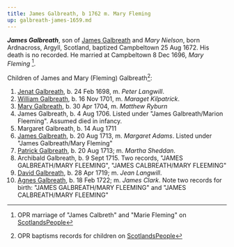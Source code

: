 ```yaml
---
title: James Galbreath, b 1762 m. Mary Fleming
up: galbreath-james-1659.md
---
```


***James Galbreath***, son of [James Galbreath](galbreath-james-1659.md) and *Mary Nielson*, born Ardnacross, Argyll, Scotland, baptized Campbeltown 25 Aug 1672. His death is no recorded.  He married at Campbeltown 8 Dec 1696, *Mary Fleming* [^marriage].

Children of James and Mary (Fleming) Galbreath[^children]:

1. [Jenat Galbreath](galbreath-janet-1698.md), b. 24 Feb 1698, m. *Peter Langwill*.
2. [William Galbreath](galbreath-william-1701.md), b. 16 Nov 1701, m. *Maraget Kilpatrick*.
3. [Mary Galbreath](galbreath-mary-1704.md), b. 30 Apr 1704, m. *Matthew Ryburn*
4. James Galbreath, b. 4 Aug 1706. Listed under "James Galbreath/Marion Fleeming". Assumed died in infancy.
5. Margaret Galbreath, b. 14 Aug 1711
6. [James Galbreath](galbreath-james-1713.md), b. 20 Aug 1713, m. *Margaret Adams*. Listed under "James Galbreath/Mary Fleming"
7. [Patrick Galbreath](galbreath-patrick-1713.md), b. 20 Aug 1713; m. *Martha Sheddan*.
8. Archibald Galbreath, b. 9 Sept 1715. Two records, "JAMES GALBREATH/MARY FLEEMING", "JAMES CALBREATH/MARY FLEEMING"
9. [David Galbreath](galbreath-david-1719.md), b. 28 Apr 1719; m. *Jean  Langwill*.
10. [Agnes Galbreath](galbreath-agnes-1722.md), b. 18 Feb 1722; m. *James Clark*. Note two records for birth: "JAMES GALBREATH/MARY FLEEMING" and "JAMES CALBREATH/MARY FLEEMING"

[^birth]: OPR birth and baptism record in [ScotlandsPeople](https://www.scotlandspeople.gov.uk/view-image/nrs_opr_records/2357494?image=15&return_row=0)

[^marriage]: OPR marriage of "James Calbreth" and "Marie Fleming" on [ScotlandsPeople](https://www.scotlandspeople.gov.uk/record-results?search_type=people&event=M&record_type%5B0%5D=opr_marriages&church_type=Old%20Parish%20Registers&dl_cat=church&dl_rec=church-banns-marriages&surname=calbreth&surname_so=syn&forename=james&forename_so=exact&sex=M&spouse_name=fleming&spouse_name_so=exact&from_year=1696&to_year=1696&county=ARGYLL&record=Church%20of%20Scotland%20%28old%20parish%20registers%29%20Roman%20Catholic%20Church%20Other%20churches&rd_real_name%5B0%5D=CAMPBELTOWN%20%28LANDWARD%29%20OR%20CAMPBELTOWN%20%28BURGH%29%20OR%20CAMPBELTOWN&rd_display_name%5B0%5D=CAMPBELTOWN%20%28LANDWARD%29%7CCAMPBELTOWN%20%28BURGH%29%7CCAMPBELTOWN_CAMPBELTOWN&rd_label%5B0%5D=CAMPBELTOWN&rd_name%5B0%5D=CAMPBELTOWN%20%2ALANDWARD%2A%20OR%20CAMPBELTOWN%20%2ABURGH%2A%20OR%20CAMPBELTOWN)

[^children]: OPR baptisms records for children on [ScotlandsPeople](https://www.scotlandspeople.gov.uk/record-results?search_type=people&event=%28B%20OR%20C%20OR%20S%29&record_type%5B0%5D=opr_births&church_type=Old%20Parish%20Registers&dl_cat=church&dl_rec=church-births-baptisms&surname=galbreath&surname_so=fuzzy&forename_so=starts&from_year=1698&to_year=1750&parent_names=galbreath&parent_names_so=fuzzy&parent_name_two=fle&parent_name_two_so=starts&county=ARGYLL&record=Church%20of%20Scotland%20%28old%20parish%20registers%29%20Roman%20Catholic%20Church%20Other%20churches&sort=asc&order=Date&field=year)
